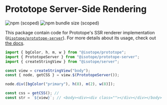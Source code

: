 # Prototope Server-Side Rendering

![npm (scoped)](https://img.shields.io/npm/v/@isotope/prototope-server) ![npm bundle size (scoped)](https://img.shields.io/bundlephobia/minzip/@isotope/prototope-server)

This package contain code for Prototope's SSR renderer implementation ([`@isotope/prototope-server`](https://www.npmjs.com/package/@isotope/prototope-server)). For more details about its usage, check out [the docs](https://areknawo.com/prototope#docs>ssr).

```javascript
import { bgColor, h, m, w } from "@isotope/prototope";
import { PrototopeServer } from "@isotope/prototope-server";
import { createStringView } from "@isotope/server";

const view = createStringView("body");
const { node, getCSS } = view.$(PrototopeServer());

node.div([bgColor("primary"), h(8), m(2), w(8)]);

const css = getCSS(); //
const str = `${view}`; // <body><div><div class=""></div></div></body>
```
